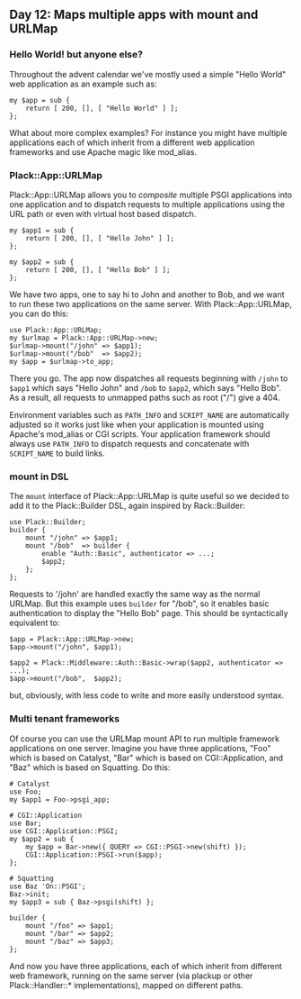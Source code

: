 ## Day 12: Maps multiple apps with mount and URLMap

### Hello World! but anyone else?

Throughout the advent calendar we've mostly used a simple "Hello World" web application as an example such as:

    my $app = sub {
        return [ 200, [], [ "Hello World" ] ];
    };

What about more complex examples? For instance you might have multiple applications each of which inherit from a different web application frameworks and use Apache magic like mod_alias.

### Plack::App::URLMap

Plack::App::URLMap allows you to *composite* multiple PSGI applications into one application and to dispatch requests to multiple applications using the URL path or even with virtual host based dispatch.

    my $app1 = sub {
        return [ 200, [], [ "Hello John" ] ];
    };

    my $app2 = sub {
        return [ 200, [], [ "Hello Bob" ] ];
    };

We have two apps, one to say hi to John and another to Bob, and we want to run these two applications on the same server. With Plack::App::URLMap, you can do this:

    use Plack::App::URLMap;
    my $urlmap = Plack::App::URLMap->new;
    $urlmap->mount("/john" => $app1);
    $urlmap->mount("/bob"  => $app2);
    my $app = $urlmap->to_app;

There you go. The app now dispatches all requests beginning with `/john` to `$app1` which says "Hello John" and `/bob` to `$app2`, which says "Hello Bob". As a result, all requests to unmapped paths such as root ("/") give a 404.

Environment variables such as `PATH_INFO` and `SCRIPT_NAME` are automatically adjusted so it works just like when your application is mounted using Apache's mod_alias or CGI scripts. Your application framework should always use `PATH_INFO` to dispatch requests and concatenate with `SCRIPT_NAME` to build links.

### mount in DSL

The `mount` interface of Plack::App::URLMap is quite useful so we decided to add it to the Plack::Builder DSL, again inspired by Rack::Builder:

    use Plack::Builder;
    builder {
        mount "/john" => $app1;
        mount "/bob"  => builder {
            enable "Auth::Basic", authenticator => ...;
            $app2;
        };
    };

Requests to '/john' are handled exactly the same way as the normal URLMap. But this example uses `builder` for "/bob", so it enables basic authentication to display the "Hello Bob" page. This should be syntactically equivalent to:

    $app = Plack::App::URLMap->new;
    $app->mount("/john", $app1);

    $app2 = Plack::Middleware::Auth::Basic->wrap($app2, authenticator => ...);
    $app->mount("/bob",  $app2);

but, obviously, with less code to write and more easily understood syntax.

### Multi tenant frameworks

Of course you can use the URLMap mount API to run multiple framework applications on one server. Imagine you have three applications, "Foo" which is based on Catalyst, "Bar" which is based on CGI::Application, and "Baz" which is based on Squatting. Do this:

    # Catalyst
    use Foo;
    my $app1 = Foo->psgi_app;

    # CGI::Application
    use Bar;
    use CGI::Application::PSGI;
    my $app2 = sub {
        my $app = Bar->new({ QUERY => CGI::PSGI->new(shift) });
        CGI::Application::PSGI->run($app);
    };

    # Squatting
    use Baz 'On::PSGI';
    Baz->init;
    my $app3 = sub { Baz->psgi(shift) };

    builder {
        mount "/foo" => $app1;
        mount "/bar" => $app2;
        mount "/baz" => $app3;
    };

And now you have three applications, each of which inherit from different web framework, running on the same server (via plackup or other Plack::Handler::* implementations), mapped on different paths.
